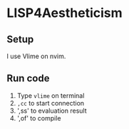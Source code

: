 # LISP4Aestheticism

## Setup

I use Vlime on nvim. 

## Run code 

1. Type `vlime` on terminal
2. `,cc` to start connection  
3. ',ss' to evaluation result
4. ',of' to compile
